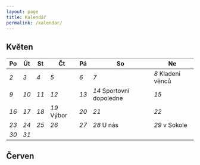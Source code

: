 ```yaml
---
layout: page
title: Kalendář
permalink: /kalendar/
---
```


## Květen

|  Po  |  Út  |  St  |     Čt     |  Pá  |            So            |         Ne        |
|------|------|------|------------|------|--------------------------|-------------------|
| _2_  | _3_  | _4_  | _5_        | _6_  | _7_                      | _8_ Kladení věnců |
| _9_  | _10_ | _11_ | _12_       | _13_ | _14_ Sportovní dopoledne | _15_              |
| _16_ | _17_ | _18_ | _19_ Výbor | _20_ | _21_                     | _22_              |
| _23_ | _24_ | _25_ | _26_       | _27_ | _28_ U nás               | _29_ v Sokole     |
| _30_ | _31_ |      |            |      |                          |                   |

## Červen

